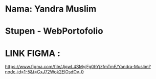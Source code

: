 # Nama: Yandra Muslim

# Stupen - WebPortofolio

# LINK FIGMA :

https://www.figma.com/file/JjgwL4SMyjFg0hYjzfmTmE/Yandra-Muslim?node-id=1-5&t=GxJ72Wok2EIOsdOv-0
